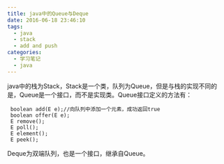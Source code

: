 ```yaml
---
title: java中的Queue与Deque
date: 2016-06-18 23:46:10
tags: 
  - java
  - stack
  - add and push
categories:
  - 学习笔记
  - java
---
```

java中的栈为Stack，Stack是一个类，队列为Queue，但是与栈的实现不同的是，Queue是一个接口，而不是实现类。Queue接口定义的方法有：

	 boolean add(E e);//向队列中添加一个元素，成功返回true
	 boolean offer(E e);
	 E remove();
	 E poll();
	 E element();
	 E peek();

Deque为双端队列，也是一个接口，继承自Queue。